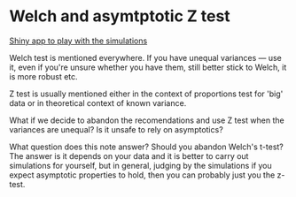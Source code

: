 # Welch and asymtptotic Z test

[Shiny app to play with the simulations](https://zhitkovk.github.io/welch_ztest/)

Welch test is mentioned everywhere. If you have unequal variances — use it, even if you're unsure whether you have them, still better stick to Welch, it is more robust etc.

Z test is usually mentioned either in the context of proportions test for 'big' data or in theoretical context of known variance.

What if we decide to abandon the recomendations and use Z test when the variances are unequal? Is it unsafe to rely on asymptotics?

What question does this note answer? Should you abandon Welch's t-test? The answer is it depends on your data and it is better to carry out simulations for yourself, but in general, judging by the simulations if you expect asymptotic properties to hold, then you can probably just you the z-test.
